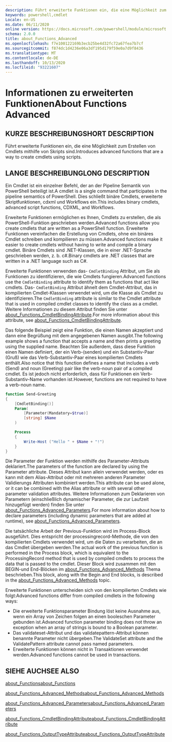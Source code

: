 ```yaml
---
description: Führt erweiterte Funktionen ein, die eine Möglichkeit zum Erstellen von Cmdlets mithilfe von Skripts sind.
keywords: powershell,cmdlet
Locale: en-US
ms.date: 06/11/2020
online version: https://docs.microsoft.com/powershell/module/microsoft.powershell.core/about/about_functions_advanced?view=powershell-6&WT.mc_id=ps-gethelp
schema: 2.0.0
title: about_Functions_Advanced
ms.openlocfilehash: f7e100122169b3ecb25be4d32fc72a67fea7b7cf
ms.sourcegitcommit: f874dc1d4236e06a3df195d179f59e0a7d9f8436
ms.translationtype: MT
ms.contentlocale: de-DE
ms.lasthandoff: 10/13/2020
ms.locfileid: "93221607"
---
```

# <a name="about-functions-advanced"></a><span data-ttu-id="9e326-104">Informationen zu erweiterten Funktionen</span><span class="sxs-lookup"><span data-stu-id="9e326-104">About Functions Advanced</span></span>

## <a name="short-description"></a><span data-ttu-id="9e326-105">KURZE BESCHREIBUNG</span><span class="sxs-lookup"><span data-stu-id="9e326-105">SHORT DESCRIPTION</span></span>
<span data-ttu-id="9e326-106">Führt erweiterte Funktionen ein, die eine Möglichkeit zum Erstellen von Cmdlets mithilfe von Skripts sind.</span><span class="sxs-lookup"><span data-stu-id="9e326-106">Introduces advanced functions that are a way to create cmdlets using scripts.</span></span>

## <a name="long-description"></a><span data-ttu-id="9e326-107">LANGE BESCHREIBUNG</span><span class="sxs-lookup"><span data-stu-id="9e326-107">LONG DESCRIPTION</span></span>

<span data-ttu-id="9e326-108">Ein Cmdlet ist ein einzelner Befehl, der an der Pipeline Semantik von PowerShell beteiligt ist.</span><span class="sxs-lookup"><span data-stu-id="9e326-108">A cmdlet is a single command that participates in the pipeline semantics of PowerShell.</span></span> <span data-ttu-id="9e326-109">Dies schließt binäre Cmdlets, erweiterte Skriptfunktionen, cdxml und Workflows ein.</span><span class="sxs-lookup"><span data-stu-id="9e326-109">This includes binary cmdlets, advanced script functions, CDXML, and Workflows.</span></span>

<span data-ttu-id="9e326-110">Erweiterte Funktionen ermöglichen es Ihnen, Cmdlets zu erstellen, die als PowerShell-Funktion geschrieben werden.</span><span class="sxs-lookup"><span data-stu-id="9e326-110">Advanced functions allow you create cmdlets that are written as a PowerShell function.</span></span> <span data-ttu-id="9e326-111">Erweiterte Funktionen vereinfachen die Erstellung von Cmdlets, ohne ein binäres Cmdlet schreiben und kompilieren zu müssen.</span><span class="sxs-lookup"><span data-stu-id="9e326-111">Advanced functions make it easier to create cmdlets without having to write and compile a binary cmdlet.</span></span> <span data-ttu-id="9e326-112">Binäre Cmdlets sind .NET-Klassen, die in einer .NET-Sprache geschrieben werden, z. b. c#.</span><span class="sxs-lookup"><span data-stu-id="9e326-112">Binary cmdlets are .NET classes that are written in a .NET language such as C#.</span></span>

<span data-ttu-id="9e326-113">Erweiterte Funktionen verwenden das- `CmdletBinding` Attribut, um Sie als Funktionen zu identifizieren, die wie Cmdlets fungieren.</span><span class="sxs-lookup"><span data-stu-id="9e326-113">Advanced functions use the `CmdletBinding` attribute to identify them as functions that act like cmdlets.</span></span> <span data-ttu-id="9e326-114">Das- `CmdletBinding` Attribut ähnelt dem Cmdlet-Attribut, das in kompilierten Cmdlet-Klassen verwendet wird, um die Klasse als Cmdlet zu identifizieren.</span><span class="sxs-lookup"><span data-stu-id="9e326-114">The `CmdletBinding` attribute is similar to the Cmdlet attribute that is used in compiled cmdlet classes to identify the class as a cmdlet.</span></span> <span data-ttu-id="9e326-115">Weitere Informationen zu diesem Attribut finden Sie unter [about_Functions_CmdletBindingAttribute](about_Functions_CmdletBindingAttribute.md).</span><span class="sxs-lookup"><span data-stu-id="9e326-115">For more information about this attribute, see [about_Functions_CmdletBindingAttribute](about_Functions_CmdletBindingAttribute.md).</span></span>

<span data-ttu-id="9e326-116">Das folgende Beispiel zeigt eine Funktion, die einen Namen akzeptiert und dann eine Begrüßung mit dem angegebenen Namen ausgibt.</span><span class="sxs-lookup"><span data-stu-id="9e326-116">The following example shows a function that accepts a name and then prints a greeting using the supplied name.</span></span> <span data-ttu-id="9e326-117">Beachten Sie außerdem, dass diese Funktion einen Namen definiert, der ein Verb-(senden) und ein Substantiv-Paar (Gruß) wie das Verb-Substantiv-Paar eines kompilierten Cmdlets enthält.</span><span class="sxs-lookup"><span data-stu-id="9e326-117">Also notice that this function defines a name that includes a verb (Send) and noun (Greeting) pair like the verb-noun pair of a compiled cmdlet.</span></span> <span data-ttu-id="9e326-118">Es ist jedoch nicht erforderlich, dass für Funktionen ein Verb-Substantiv-Name vorhanden ist.</span><span class="sxs-lookup"><span data-stu-id="9e326-118">However, functions are not required to have a verb-noun name.</span></span>

```powershell
function Send-Greeting
{
    [CmdletBinding()]
    Param(
        [Parameter(Mandatory=$true)]
        [string] $Name
    )

    Process
    {
        Write-Host ("Hello " + $Name + "!")
    }
}
```

<span data-ttu-id="9e326-119">Die Parameter der Funktion werden mithilfe des Parameter-Attributs deklariert.</span><span class="sxs-lookup"><span data-stu-id="9e326-119">The parameters of the function are declared by using the Parameter attribute.</span></span>
<span data-ttu-id="9e326-120">Dieses Attribut kann allein verwendet werden, oder es kann mit dem Alias-Attribut oder mit mehreren anderen Parameter Validierungs Attributen kombiniert werden.</span><span class="sxs-lookup"><span data-stu-id="9e326-120">This attribute can be used alone, or it can be combined with the Alias attribute or with several other parameter validation attributes.</span></span> <span data-ttu-id="9e326-121">Weitere Informationen zum Deklarieren von Parametern (einschließlich dynamischer Parameter, die zur Laufzeit hinzugefügt werden) finden Sie unter [about_Functions_Advanced_Parameters](about_Functions_Advanced_Parameters.md).</span><span class="sxs-lookup"><span data-stu-id="9e326-121">For more information about how to declare parameters (including dynamic parameters that are added at runtime), see [about_Functions_Advanced_Parameters](about_Functions_Advanced_Parameters.md).</span></span>

<span data-ttu-id="9e326-122">Die tatsächliche Arbeit der Previous-Funktion wird im Process-Block ausgeführt. Dies entspricht der processingrecord-Methode, die von den kompilierten Cmdlets verwendet wird, um die Daten zu verarbeiten, die an das Cmdlet übergeben werden.</span><span class="sxs-lookup"><span data-stu-id="9e326-122">The actual work of the previous function is performed in the Process block, which is equivalent to the ProcessingRecord method that is used by compiled cmdlets to process the data that is passed to the cmdlet.</span></span> <span data-ttu-id="9e326-123">Dieser Block wird zusammen mit den BEGIN-und End-Blöcken im [about_Functions_Advanced_Methods](about_Functions_Advanced_Methods.md) Thema beschrieben.</span><span class="sxs-lookup"><span data-stu-id="9e326-123">This block, along with the Begin and End blocks, is described in the [about_Functions_Advanced_Methods](about_Functions_Advanced_Methods.md) topic.</span></span>

<span data-ttu-id="9e326-124">Erweiterte Funktionen unterscheiden sich von den kompilierten Cmdlets wie folgt:</span><span class="sxs-lookup"><span data-stu-id="9e326-124">Advanced functions differ from compiled cmdlets in the following ways:</span></span>

- <span data-ttu-id="9e326-125">Die erweiterte Funktionsparameter Bindung löst keine Ausnahme aus, wenn ein Array von Zeichen folgen an einen booleschen Parameter gebunden ist.</span><span class="sxs-lookup"><span data-stu-id="9e326-125">Advanced function parameter binding does not throw an exception when an array of strings is bound to a Boolean parameter.</span></span>
- <span data-ttu-id="9e326-126">Das validateset-Attribut und das validatepattern-Attribut können benannte Parameter nicht übergeben.</span><span class="sxs-lookup"><span data-stu-id="9e326-126">The ValidateSet attribute and the ValidatePattern attribute cannot pass named parameters.</span></span>
- <span data-ttu-id="9e326-127">Erweiterte Funktionen können nicht in Transaktionen verwendet werden.</span><span class="sxs-lookup"><span data-stu-id="9e326-127">Advanced functions cannot be used in transactions.</span></span>

## <a name="see-also"></a><span data-ttu-id="9e326-128">SIEHE AUCH</span><span class="sxs-lookup"><span data-stu-id="9e326-128">SEE ALSO</span></span>

[<span data-ttu-id="9e326-129">about_Functions</span><span class="sxs-lookup"><span data-stu-id="9e326-129">about_Functions</span></span>](about_Functions.md)

[<span data-ttu-id="9e326-130">about_Functions_Advanced_Methods</span><span class="sxs-lookup"><span data-stu-id="9e326-130">about_Functions_Advanced_Methods</span></span>](about_Functions_Advanced_Methods.md)

[<span data-ttu-id="9e326-131">about_Functions_Advanced_Parameters</span><span class="sxs-lookup"><span data-stu-id="9e326-131">about_Functions_Advanced_Parameters</span></span>](about_Functions_Advanced_Parameters.md)

[<span data-ttu-id="9e326-132">about_Functions_CmdletBindingAttribute</span><span class="sxs-lookup"><span data-stu-id="9e326-132">about_Functions_CmdletBindingAttribute</span></span>](about_Functions_CmdletBindingAttribute.md)

[<span data-ttu-id="9e326-133">about_Functions_OutputTypeAttribute</span><span class="sxs-lookup"><span data-stu-id="9e326-133">about_Functions_OutputTypeAttribute</span></span>](about_Functions_OutputTypeAttribute.md)
